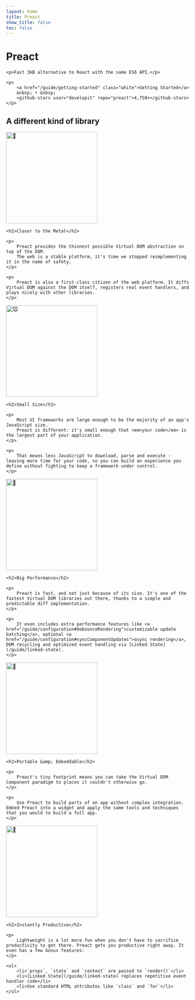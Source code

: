 ```yaml
---
layout: home
title: Preact
show_title: false
toc: false
---
```



<jumbotron>
	<h1>
        <logo height="1.5em" title="Preact" text>Preact</logo>
    </h1>

	<p>Fast 3kB alternative to React with the same ES6 API.</p>

	<p>
		<a href="/guide/getting-started" class="white">Getting Started</a>
		&nbsp; • &nbsp;
		<github-stars user="developit" repo="preact">4,750+</github-stars>
	</p>
</jumbotron>


<section class="home-top">
    <h1>A different kind of library</h1>
</section>


<section class="home-section">
    <img width="250" height="250" alt="👊">

    <h2>Closer to the Metal</h2>
    
    <p>
        Preact provides the thinnest possible Virtual DOM abstraction on top of the DOM.
        The web is a stable platform, it's time we stopped reimplementing it in the name of safety.
    </p>

    <p>
        Preact is also a first-class citizen of the web platform. It diffs Virtual DOM against the DOM itself, registers real event handlers, and plays nicely with other libraries.
    </p>
</section>


<section class="home-section">
    <img width="250" height="250" alt="🐭">

    <h2>Small Size</h2>
    
    <p>
        Most UI frameworks are large enough to be the majority of an app's JavaScript size.
        Preact is different: it's small enough that <em>your code</em> is the largest part of your application.
    </p>
    
    <p>
        That means less JavaScript to download, parse and execute - leaving more time for your code, so you can build an experience you define without fighting to keep a framework under control.
    </p>
</section>


<section class="home-section">
    <img width="250" height="250" alt="🏇">

    <h2>Big Performance</h2>
    
    <p>
        Preact is fast, and not just because of its size. It's one of the fastest Virtual DOM libraries out there, thanks to a simple and predictable diff implementation.
    </p>
    
    <p>
        It even includes extra performance features like <a href="/guide/configuration#debounceRendering">customizable update batching</a>, optional <a href="/guide/configuration#syncComponentUpdates">async rendering</a>, DOM recycling and optimized event handling via [Linked State](/guide/linked-state).
    </p>
</section>


<section class="home-section">
    <img width="250" height="250" alt="🎒">

    <h2>Portable &amp; Embeddable</h2>
    
	<p>
        Preact's tiny footprint means you can take the Virtual DOM Component paradigm to places it couldn't otherwise go.
	</p>
	
	<p>
		Use Preact to build parts of an app without complex integration. Embed Preact into a widget and apply the same tools and techniques that you would to build a full app.
    </p>
</section>


<section class="home-section">
    <img width="250" height="250" alt="🔨">

    <h2>Instantly Productive</h2>
    
	<p>
        Lightweight is a lot more fun when you don't have to sacrifice productivity to get there. Preact gets you productive right away. It even has a few bonus features:
	</p>
    
    <ul>
        <li>`props`, `state` and `context` are passed to `render()`</li>
        <li>[Linked State](/guide/linked-state) replaces repetitive event handler code</li>
        <li>Use standard HTML attributes like `class` and `for`</li>
    </ul>
</section>
